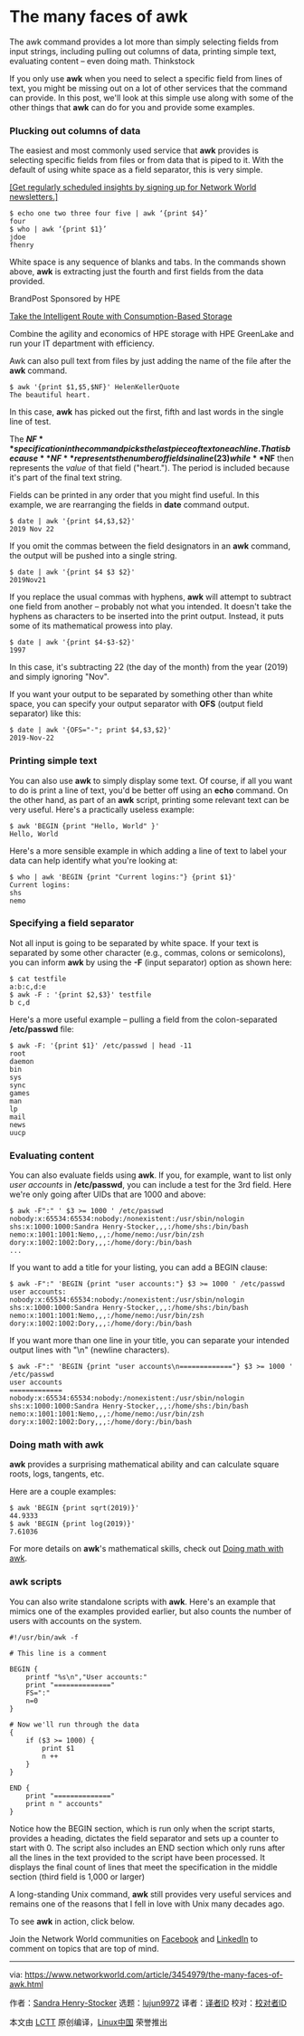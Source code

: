 [#]: collector: (lujun9972)
[#]: translator: ( )
[#]: reviewer: ( )
[#]: publisher: ( )
[#]: url: ( )
[#]: subject: (The many faces of awk)
[#]: via: (https://www.networkworld.com/article/3454979/the-many-faces-of-awk.html)
[#]: author: (Sandra Henry-Stocker https://www.networkworld.com/author/Sandra-Henry_Stocker/)

The many faces of awk
======
The awk command provides a lot more than simply selecting fields from input strings, including pulling out columns of data, printing simple text, evaluating content – even doing math.
Thinkstock

If you only use **awk** when you need to select a specific field from lines of text, you might be missing out on a lot of other services that the command can provide. In this post, we'll look at this simple use along with some of the other things that **awk** can do for you and provide some examples.

### Plucking out columns of data

The easiest and most commonly used service that **awk** provides is selecting specific fields from files or from data that is piped to it. With the default of using white space as a field separator, this is very simple.

[[Get regularly scheduled insights by signing up for Network World newsletters.]][1]

```
$ echo one two three four five | awk ‘{print $4}’
four
$ who | awk ‘{print $1}’
jdoe
fhenry
```

White space is any sequence of blanks and tabs. In the commands shown above, **awk** is extracting just the fourth and first fields from the data provided.

[][2]

BrandPost Sponsored by HPE

[Take the Intelligent Route with Consumption-Based Storage][2]

Combine the agility and economics of HPE storage with HPE GreenLake and run your IT department with efficiency.

Awk can also pull text from files by just adding the name of the file after the **awk** command.

```
$ awk '{print $1,$5,$NF}' HelenKellerQuote
The beautiful heart.
```

In this case, **awk** has picked out the first, fifth and last words in the single line of test.

The **$NF** specification in the command picks the last piece of text on each line. That is because **NF** represents the number of fields in a line (23) while **$NF** then represents the _value_ of that field ("heart."). The period is included because it's part of the final text string.

Fields can be printed in any order that you might find useful. In this example, we are rearranging the fields in **date** command output.

```
$ date | awk '{print $4,$3,$2}'
2019 Nov 22
```

If you omit the commas between the field designators in an **awk** command, the output will be pushed into a single string.

```
$ date | awk '{print $4 $3 $2}'
2019Nov21
```

If you replace the usual commas with hyphens, **awk** will attempt to subtract one field from another – probably not what you intended. It doesn't take the hyphens as characters to be inserted into the print output. Instead, it puts some of its mathematical prowess into play.

```
$ date | awk '{print $4-$3-$2}'
1997
```

In this case, it's subtracting 22 (the day of the month) from the year (2019) and simply ignoring "Nov".

If you want your output to be separated by something other than white space, you can specify your output separator with **OFS** (output field separator) like this:

```
$ date | awk '{OFS="-"; print $4,$3,$2}'
2019-Nov-22
```

### Printing simple text

You can also use **awk** to simply display some text. Of course, if all you want to do is print a line of text, you'd be better off using an **echo** command. On the other hand, as part of an **awk** script, printing some relevant text can be very useful. Here's a practically useless example:

```
$ awk 'BEGIN {print "Hello, World" }'
Hello, World
```

Here's a more sensible example in which adding a line of text to label your data can help identify what you're looking at:

```
$ who | awk 'BEGIN {print "Current logins:"} {print $1}'
Current logins:
shs
nemo
```

### Specifying a field separator

Not all input is going to be separated by white space. If your text is separated by some other character (e.g., commas, colons or semicolons), you can inform **awk** by using the **-F** (input separator) option as shown here:

```
$ cat testfile
a:b:c,d:e
$ awk -F : '{print $2,$3}' testfile
b c,d
```

Here's a more useful example – pulling a field from the colon-separated **/etc/passwd** file:

```
$ awk -F: '{print $1}' /etc/passwd | head -11
root
daemon
bin
sys
sync
games
man
lp
mail
news
uucp
```

### Evaluating content

You can also evaluate fields using **awk**. If you, for example, want to list only _user accounts_ in **/etc/passwd**, you can include a test for the 3rd field. Here we're only going after UIDs that are 1000 and above:

```
$ awk -F":" ' $3 >= 1000 ' /etc/passwd
nobody:x:65534:65534:nobody:/nonexistent:/usr/sbin/nologin
shs:x:1000:1000:Sandra Henry-Stocker,,,:/home/shs:/bin/bash
nemo:x:1001:1001:Nemo,,,:/home/nemo:/usr/bin/zsh
dory:x:1002:1002:Dory,,,:/home/dory:/bin/bash
...
```

If you want to add a title for your listing, you can add a BEGIN clause:

```
$ awk -F":" 'BEGIN {print "user accounts:"} $3 >= 1000 ' /etc/passwd
user accounts:
nobody:x:65534:65534:nobody:/nonexistent:/usr/sbin/nologin
shs:x:1000:1000:Sandra Henry-Stocker,,,:/home/shs:/bin/bash
nemo:x:1001:1001:Nemo,,,:/home/nemo:/usr/bin/zsh
dory:x:1002:1002:Dory,,,:/home/dory:/bin/bash
```

If you want more than one line in your title, you can separate your intended output lines with "\n" (newline characters).

```
$ awk -F":" 'BEGIN {print "user accounts\n============="} $3 >= 1000 ' /etc/passwd
user accounts
=============
nobody:x:65534:65534:nobody:/nonexistent:/usr/sbin/nologin
shs:x:1000:1000:Sandra Henry-Stocker,,,:/home/shs:/bin/bash
nemo:x:1001:1001:Nemo,,,:/home/nemo:/usr/bin/zsh
dory:x:1002:1002:Dory,,,:/home/dory:/bin/bash
```

### Doing math with awk

**awk** provides a surprising mathematical ability and can calculate square roots, logs, tangents, etc.

Here are a couple examples:

```
$ awk 'BEGIN {print sqrt(2019)}'
44.9333
$ awk 'BEGIN {print log(2019)}'
7.61036
```

For more details on **awk**'s mathematical skills, check out [Doing math with awk][3].

### awk scripts

You can also write standalone scripts with **awk**. Here's an example that mimics one of the examples provided earlier, but also counts the number of users with accounts on the system.

```
#!/usr/bin/awk -f

# This line is a comment

BEGIN {
    printf "%s\n","User accounts:"
    print "=============="
    FS=":"
    n=0
}

# Now we'll run through the data
{
    if ($3 >= 1000) {
        print $1
        n ++
    }
}

END {
    print "=============="
    print n " accounts"
}
```

Notice how the BEGIN section, which is run only when the script starts, provides a heading, dictates the field separator and sets up a counter to start with 0. The script also includes an END section which only runs after all the lines in the text provided to the script have been processed. It displays the final count of lines that meet the specification in the middle section (third field is 1,000 or larger)

A long-standing Unix command, **awk** still provides very useful services and remains one of the reasons that I fell in love with Unix many decades ago.

To see **awk** in action, click below.

Join the Network World communities on [Facebook][4] and [LinkedIn][5] to comment on topics that are top of mind.

--------------------------------------------------------------------------------

via: https://www.networkworld.com/article/3454979/the-many-faces-of-awk.html

作者：[Sandra Henry-Stocker][a]
选题：[lujun9972][b]
译者：[译者ID](https://github.com/译者ID)
校对：[校对者ID](https://github.com/校对者ID)

本文由 [LCTT](https://github.com/LCTT/TranslateProject) 原创编译，[Linux中国](https://linux.cn/) 荣誉推出

[a]: https://www.networkworld.com/author/Sandra-Henry_Stocker/
[b]: https://github.com/lujun9972
[1]: https://www.networkworld.com/newsletters/signup.html
[2]: https://www.networkworld.com/article/3440100/take-the-intelligent-route-with-consumption-based-storage.html?utm_source=IDG&utm_medium=promotions&utm_campaign=HPE20773&utm_content=sidebar ( Take the Intelligent Route with Consumption-Based Storage)
[3]: https://www.networkworld.com/article/2974753/doing-math-with-awk.html
[4]: https://www.facebook.com/NetworkWorld/
[5]: https://www.linkedin.com/company/network-world
